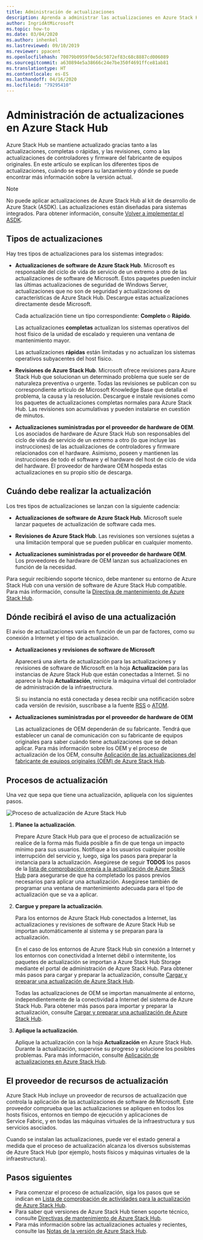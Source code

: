 ```yaml
---
title: Administración de actualizaciones
description: Aprenda a administrar las actualizaciones en Azure Stack Hub
author: IngridAtMicrosoft
ms.topic: how-to
ms.date: 03/04/2020
ms.author: inhenkel
ms.lastreviewed: 09/10/2019
ms.reviewer: ppacent
ms.openlocfilehash: 70079b0959f0e5dc5072ef83c68c8887cd006089
ms.sourcegitcommit: a630894e5a38666c24e7be350f4691ffce81ab81
ms.translationtype: HT
ms.contentlocale: es-ES
ms.lasthandoff: 04/16/2020
ms.locfileid: "79295410"
---
```

# <a name="manage-updates-in-azure-stack-hub"></a>Administración de actualizaciones en Azure Stack Hub

Azure Stack Hub se mantiene actualizado gracias tanto a las actualizaciones, completas o rápidas, y las revisiones, como a las actualizaciones de controladores y firmware del fabricante de equipos originales. En este artículo se explican los diferentes tipos de actualizaciones, cuándo se espera su lanzamiento y dónde se puede encontrar más información sobre la versión actual.

> [!Note]  
> No puede aplicar actualizaciones de Azure Stack Hub al kit de desarrollo de Azure Stack (ASDK). Las actualizaciones están diseñadas para sistemas integrados. Para obtener información, consulte [Volver a implementar el ASDK](https://docs.microsoft.com/azure-stack/asdk/asdk-redeploy).

## <a name="update-package-types"></a>Tipos de actualizaciones

Hay tres tipos de actualizaciones para los sistemas integrados:

- **Actualizaciones de software de Azure Stack Hub**. Microsoft es responsable del ciclo de vida de servicio de un extremo a otro de las actualizaciones de software de Microsoft. Estos paquetes pueden incluir las últimas actualizaciones de seguridad de Windows Server, actualizaciones que no son de seguridad y actualizaciones de características de Azure Stack Hub. Descargue estas actualizaciones directamente desde Microsoft.

    Cada actualización tiene un tipo correspondiente: **Completo** o **Rápido**.

    Las actualizaciones **completas** actualizan los sistemas operativos del host físico de la unidad de escalado y requieren una ventana de mantenimiento mayor.

    Las actualizaciones **rápidas** están limitadas y no actualizan los sistemas operativos subyacentes del host físico.

- **Revisiones de Azure Stack Hub**. Microsoft ofrece revisiones para Azure Stack Hub que solucionan un determinado problema que suele ser de naturaleza preventiva o urgente. Todas las revisiones se publican con su correspondiente artículo de Microsoft Knowledge Base que detalla el problema, la causa y la resolución. Descargue e instale revisiones como los paquetes de actualizaciones completas normales para Azure Stack Hub. Las revisiones son acumulativas y pueden instalarse en cuestión de minutos.

- **Actualizaciones suministradas por el proveedor de hardware de OEM**. Los asociados de hardware de Azure Stack Hub son responsables del ciclo de vida de servicio de un extremo a otro (lo que incluye las instrucciones) de las actualizaciones de controladores y firmware relacionados con el hardware. Asimismo, poseen y mantienen las instrucciones de todo el software y el hardware del host de ciclo de vida del hardware. El proveedor de hardware OEM hospeda estas actualizaciones en su propio sitio de descarga.

## <a name="when-to-update"></a>Cuándo debe realizar la actualización

Los tres tipos de actualizaciones se lanzan con la siguiente cadencia:

- **Actualizaciones de software de Azure Stack Hub**. Microsoft suele lanzar paquetes de actualización de software cada mes.

- **Revisiones de Azure Stack Hub**. Las revisiones son versiones sujetas a una limitación temporal que se pueden publicar en cualquier momento.

- **Actualizaciones suministradas por el proveedor de hardware OEM**. Los proveedores de hardware de OEM lanzan sus actualizaciones en función de la necesidad.

Para seguir recibiendo soporte técnico, debe mantener su entorno de Azure Stack Hub con una versión de software de Azure Stack Hub compatible. Para más información, consulte la [Directiva de mantenimiento de Azure Stack Hub](azure-stack-update-servicing-policy.md).

## <a name="where-to-get-notice-of-an-update"></a>Dónde recibirá el aviso de una actualización

El aviso de actualizaciones varía en función de un par de factores, como su conexión a Internet y el tipo de actualización.

- **Actualizaciones y revisiones de software de Microsoft**

    Aparecerá una alerta de actualización para las actualizaciones y revisiones de software de Microsoft en la hoja **Actualización** para las instancias de Azure Stack Hub que están conectadas a Internet. Si no aparece la hoja **Actualización**, reinicie la máquina virtual del controlador de administración de la infraestructura.

    Si su instancia no está conectada y desea recibir una notificación sobre cada versión de revisión, suscríbase a la fuente [RSS](https://support.microsoft.com/app/content/api/content/feeds/sap/en-us/32d322a8-acae-202d-e9a9-7371dccf381b/rss) o [ATOM](https://support.microsoft.com/app/content/api/content/feeds/sap/en-us/32d322a8-acae-202d-e9a9-7371dccf381b/atom).

- **Actualizaciones suministradas por el proveedor de hardware de OEM**

    Las actualizaciones de OEM dependerán de su fabricante. Tendrá que establecer un canal de comunicación con su fabricante de equipos originales para saber cuándo tiene actualizaciones que se deban aplicar. Para más información sobre los OEM y el proceso de actualización de los OEM, consulte [Aplicación de las actualizaciones del fabricante de equipos originales (OEM) de Azure Stack Hub](azure-stack-update-oem.md).

## <a name="update-processes"></a>Procesos de actualización

Una vez que sepa que tiene una actualización, aplíquela con los siguientes pasos.

![Proceso de actualización de Azure Stack Hub](./media/azure-stack-updates/azure-stack-update-process.png)

1. **Planee la actualización**.

    Prepare Azure Stack Hub para que el proceso de actualización se realice de la forma más fluida posible a fin de que tenga un impacto mínimo para sus usuarios. Notifique a los usuarios cualquier posible interrupción del servicio y, luego, siga los pasos para preparar la instancia para la actualización. Asegúrese de seguir **TODOS** los pasos de la [lista de comprobación previa a la actualización de Azure Stack Hub](release-notes-checklist.md) para asegurarse de que ha completado los pasos previos necesarios para aplicar una actualización. Asegúrese también de programar una ventana de mantenimiento adecuada para el tipo de actualización que se va a aplicar.

2. **Cargue y prepare la actualización**.

    Para los entornos de Azure Stack Hub conectados a Internet, las actualizaciones y revisiones de software de Azure Stack Hub se importan automáticamente al sistema y se preparan para la actualización.

    En el caso de los entornos de Azure Stack Hub sin conexión a Internet y los entornos con conectividad a Internet débil o intermitente, los paquetes de actualización se importan a Azure Stack Hub Storage mediante el portal de administración de Azure Stack Hub. Para obtener más pasos para cargar y preparar la actualización, consulte [Cargar y preparar una actualización de Azure Stack Hub](azure-stack-update-prepare-package.md).

    Todas las actualizaciones de OEM se importan manualmente al entorno, independientemente de la conectividad a Internet del sistema de Azure Stack Hub. Para obtener más pasos para importar y preparar la actualización, consulte [Cargar y preparar una actualización de Azure Stack Hub](azure-stack-update-prepare-package.md).

3. **Aplique la actualización**.

    Aplique la actualización con la hoja **Actualización** en Azure Stack Hub. Durante la actualización, supervise su progreso y solucione los posibles problemas. Para más información, consulte [Aplicación de actualizaciones en Azure Stack Hub](azure-stack-apply-updates.md).

## <a name="the-update-resource-provider"></a>El proveedor de recursos de actualización

Azure Stack Hub incluye un proveedor de recursos de actualización que controla la aplicación de las actualizaciones de software de Microsoft. Este proveedor comprueba que las actualizaciones se apliquen en todos los hosts físicos, entornos en tiempo de ejecución y aplicaciones de Service Fabric, y en todas las máquinas virtuales de la infraestructura y sus servicios asociados.

Cuando se instalan las actualizaciones, puede ver el estado general a medida que el proceso de actualización alcanza los diversos subsistemas de Azure Stack Hub (por ejemplo, hosts físicos y máquinas virtuales de la infraestructura).

## <a name="next-steps"></a>Pasos siguientes

- Para comenzar el proceso de actualización, siga los pasos que se indican en [Lista de comprobación de actividades para la actualización de Azure Stack Hub](release-notes-checklist.md).
- Para saber qué versiones de Azure Stack Hub tienen soporte técnico, consulte [Directivas de mantenimiento de Azure Stack Hub](azure-stack-servicing-policy.md).  
- Para más información sobre las actualizaciones actuales y recientes, consulte las [Notas de la versión de Azure Stack Hub](release-notes.md).
